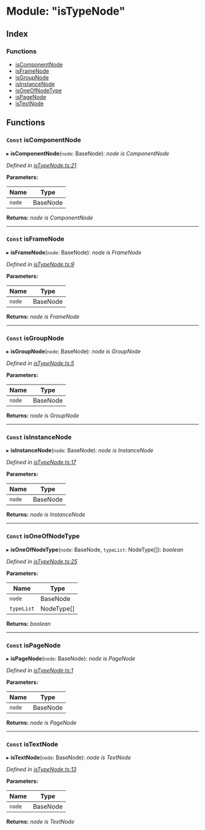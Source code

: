 
# Module: "isTypeNode"

## Index

### Functions

* [isComponentNode](_istypenode_.md#const-iscomponentnode)
* [isFrameNode](_istypenode_.md#const-isframenode)
* [isGroupNode](_istypenode_.md#const-isgroupnode)
* [isInstanceNode](_istypenode_.md#const-isinstancenode)
* [isOneOfNodeType](_istypenode_.md#const-isoneofnodetype)
* [isPageNode](_istypenode_.md#const-ispagenode)
* [isTextNode](_istypenode_.md#const-istextnode)

## Functions

### `Const` isComponentNode

▸ **isComponentNode**(`node`: BaseNode): *node is ComponentNode*

*Defined in [isTypeNode.ts:21](https://github.com/figma-plugin-helper-functions/figma-plugin-helpers/blob/43ca7ad/src/helpers/isTypeNode.ts#L21)*

**Parameters:**

Name | Type |
------ | ------ |
`node` | BaseNode |

**Returns:** *node is ComponentNode*

___

### `Const` isFrameNode

▸ **isFrameNode**(`node`: BaseNode): *node is FrameNode*

*Defined in [isTypeNode.ts:9](https://github.com/figma-plugin-helper-functions/figma-plugin-helpers/blob/43ca7ad/src/helpers/isTypeNode.ts#L9)*

**Parameters:**

Name | Type |
------ | ------ |
`node` | BaseNode |

**Returns:** *node is FrameNode*

___

### `Const` isGroupNode

▸ **isGroupNode**(`node`: BaseNode): *node is GroupNode*

*Defined in [isTypeNode.ts:5](https://github.com/figma-plugin-helper-functions/figma-plugin-helpers/blob/43ca7ad/src/helpers/isTypeNode.ts#L5)*

**Parameters:**

Name | Type |
------ | ------ |
`node` | BaseNode |

**Returns:** *node is GroupNode*

___

### `Const` isInstanceNode

▸ **isInstanceNode**(`node`: BaseNode): *node is InstanceNode*

*Defined in [isTypeNode.ts:17](https://github.com/figma-plugin-helper-functions/figma-plugin-helpers/blob/43ca7ad/src/helpers/isTypeNode.ts#L17)*

**Parameters:**

Name | Type |
------ | ------ |
`node` | BaseNode |

**Returns:** *node is InstanceNode*

___

### `Const` isOneOfNodeType

▸ **isOneOfNodeType**(`node`: BaseNode, `typeList`: NodeType[]): *boolean*

*Defined in [isTypeNode.ts:25](https://github.com/figma-plugin-helper-functions/figma-plugin-helpers/blob/43ca7ad/src/helpers/isTypeNode.ts#L25)*

**Parameters:**

Name | Type |
------ | ------ |
`node` | BaseNode |
`typeList` | NodeType[] |

**Returns:** *boolean*

___

### `Const` isPageNode

▸ **isPageNode**(`node`: BaseNode): *node is PageNode*

*Defined in [isTypeNode.ts:1](https://github.com/figma-plugin-helper-functions/figma-plugin-helpers/blob/43ca7ad/src/helpers/isTypeNode.ts#L1)*

**Parameters:**

Name | Type |
------ | ------ |
`node` | BaseNode |

**Returns:** *node is PageNode*

___

### `Const` isTextNode

▸ **isTextNode**(`node`: BaseNode): *node is TextNode*

*Defined in [isTypeNode.ts:13](https://github.com/figma-plugin-helper-functions/figma-plugin-helpers/blob/43ca7ad/src/helpers/isTypeNode.ts#L13)*

**Parameters:**

Name | Type |
------ | ------ |
`node` | BaseNode |

**Returns:** *node is TextNode*
